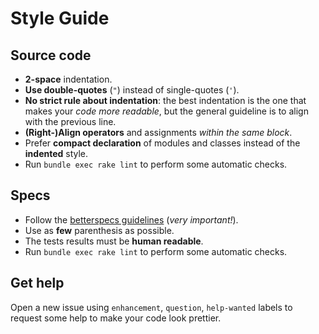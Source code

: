 # Style Guide

## Source code

* **2-space** indentation.
* **Use double-quotes** (`"`) instead of single-quotes (`'`).
* **No strict rule about indentation**: the best indentation is the one that
  makes your *code more readable*, but the general guideline is to align with
  the previous line.
* **(Right-)Align operators** and assignments *within the same block*.
* Prefer **compact declaration** of modules and classes instead of the
  **indented** style.
* Run `bundle exec rake lint` to perform some automatic checks.

## Specs

* Follow the [betterspecs guidelines][betterspecs] (*very important!*).
* Use as **few** parenthesis as possible.
* The tests results must be **human readable**.
* Run `bundle exec rake lint` to perform some automatic checks.

## Get help

Open a new issue using `enhancement`, `question`, `help-wanted` labels to
request some help to make your code look prettier.


<!-- Link declarations -->

[betterspecs]: http://betterspecs.org
